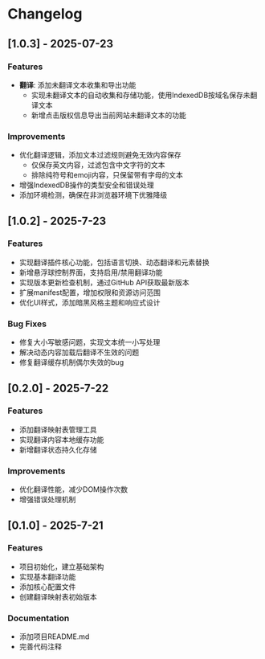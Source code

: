 # Changelog

## [1.0.3] - 2025-07-23

### Features
- **翻译**: 添加未翻译文本收集和导出功能
  - 实现未翻译文本的自动收集和存储功能，使用IndexedDB按域名保存未翻译文本
  - 新增点击版权信息导出当前网站未翻译文本的功能

### Improvements
- 优化翻译逻辑，添加文本过滤规则避免无效内容保存
  - 仅保存英文内容，过滤包含中文字符的文本
  - 排除纯符号和emoji内容，只保留带有字母的文本
- 增强IndexedDB操作的类型安全和错误处理
- 添加环境检测，确保在非浏览器环境下优雅降级

## [1.0.2] - 2025-7-23

### Features
- 实现翻译插件核心功能，包括语言切换、动态翻译和元素替换
- 新增悬浮球控制界面，支持启用/禁用翻译功能
- 实现版本更新检查机制，通过GitHub API获取最新版本
- 扩展manifest配置，增加权限和资源访问范围
- 优化UI样式，添加暗黑风格主题和响应式设计

### Bug Fixes
- 修复大小写敏感问题，实现文本统一小写处理
- 解决动态内容加载后翻译不生效的问题
- 修复翻译缓存机制偶尔失效的bug

## [0.2.0] - 2025-7-22

### Features
- 添加翻译映射表管理工具
- 实现翻译内容本地缓存功能
- 新增翻译状态持久化存储

### Improvements
- 优化翻译性能，减少DOM操作次数
- 增强错误处理机制

## [0.1.0] - 2025-7-21

### Features
- 项目初始化，建立基础架构
- 实现基本翻译功能
- 添加核心配置文件
- 创建翻译映射表初始版本

### Documentation
- 添加项目README.md
- 完善代码注释